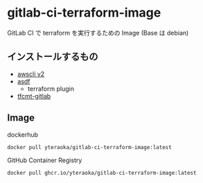 # gitlab-ci-terraform-image

GitLab CI で terraform を実行するための Image (Base は debian)

## インストールするもの

- [awscli v2](https://docs.aws.amazon.com/cli/latest/userguide/getting-started-install.html)
- [asdf](https://github.com/asdf-vm/asdf)
  - terraform plugin
- [tfcmt-gitlab](https://github.com/hirosassa/tfcmt-gitlab)

## Image

dockerhub

```
docker pull yteraoka/gitlab-ci-terraform-image:latest
```

GitHub Container Registry

```
docker pull ghcr.io/yteraoka/gitlab-ci-terraform-image:latest
```
